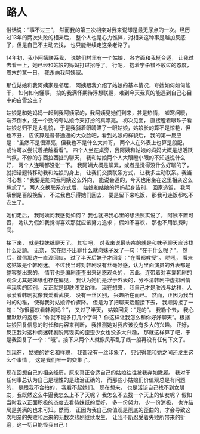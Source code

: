 # 路人

俗话说：“事不过三”， 然而我的第三次相亲对我来说却是最无尿点的一次。经历过13年的两次失败的相亲后， 整个人也是心力憔悴，对相亲这种事是越加反感了，但是自己不主动去找， 也只能继续走这条老路了。 

14年初，我小阿姨联系我， 说她们村里有一个姑娘， 各方面和我挺合适， 让我过去看一上，她已经和姑娘的妈妈打过招呼了。 行吧， 抱着宁杀错不放过的态度， 周末的某一日， 我杀向我阿姨家。 

那位姑娘和我阿姨家是邻居， 阿姨跟我介绍了姑娘的基本情况，夸她如何如何能干， 如何如何懂事， 搞的我满怀期待浮想联翩，难到今天我真的能遇到自己心目中的白雪公主？ 

姑娘是和她妈妈一起到我阿姨家的，我阿姨见她们到来，甚是热情， 嘘寒问暖，端茶倒水，还一个劲的夸姑娘今天打扮的真漂亮。 初次见面， 直接瞪着眼珠子看姑娘总归不是太礼貌， 于是我斜着眼睛瞄了一眼姑娘，姑娘长的算不是惊艳，但也不丑， 应该算是普普通通的大众脸吧，看到姑娘的样貌后， 我的第一反应是：“虽然不是很漂亮，但我也不是什么大帅哥， 两个人在外表上也算是般配， 或许可以尝试着接触看看”。 四个人坐在桌旁，我阿姨和姑娘的妈妈大概是想活跃气氛，不停的东西拉西扯的聊天， 我和姑娘两个人大眼瞪小眼的不知道说什么好， 两个人连嘴都没张一下。 我阿姨大概是聊累，或者是觉得没什么好聊的了， 就把话题转移动我和姑娘的身上， 让我们交换联系方式， 让我多主动联系。我当时心想：“我要是能向我阿姨这么外向， 能说会道的，今天也用坐在这里相亲这么尴尬了”。两人交换联系方式后， 姑娘和姑娘的妈妈起身告别， 回家造饭， 我阿姨倒是百般挽留， 不过我也乐得她们回去， 要是留下来吃饭， 那我可连饭都吃不安生了。 

她们走后， 我阿姨问我感觉如何？ 我也就把我心里的想法照实说了， 阿姨不置可否， 她认为假如我觉得喜欢那就应该努力追求； 假如不喜欢， 那也不用浪费时间。 

接下来， 就是找妹纸聊天了。 其实吧， 对我来说最头疼的就是和妹子聊天应该找什么话题。 无奈， 实在想不出聊什么就向妹子发了一句：“在干什么呢？”， 然后，微信那边一直没回应， 过了半天后妹子才回复：“在看都教授”。 哟吼， 看来这姑娘是个韩剧迷。 不过我当时对韩剧没有丝毫好感，认为里面演员的外表都是整容整出来的， 情节也是编剧歪歪出来迷惑观众的， 因此，连带着对喜爱韩剧的观众尤其是妹纸也存在偏见， 我认为她们是浮于外表的，分不清韩剧中虚拟剧情与现实的区别，反正就是即肤浅又幼稚。 现在想来， 我自己才是肤浅与幼稚，人家爱看韩剧就像我爱看武侠， 没有一丝区别， 兴趣所在而已。 然而，正因为我当时的幼稚， 使得我对姑娘评价骤降。 但是为了把聊天话题接下去， 我顺势接了一句：“你很喜欢看韩剧吗？”， 又过了半天， 姑娘回复：“是的”。 我勒个去， 我心里默默的抱怨：“你就不能多打几个字吗？ 你这样让我怎么和你好好聊天”。根据姑娘回复信息的时长和内容来判断， 我推测她对我应该没有多大的兴趣。 正好， 反正我对这种痴迷韩剧脱离现实的歪歪少女也没多大兴趣， 那就这样算了吧，于是我回复了一个：“哦”。接下来两个人就像风筝乱了线一般再没有任何下文了。 

到现在， 姑娘的姓名和样貌， 我都没有一丝印象了， 只记得我和她之间还发生这么个事情 ， 这是我们唯一的交集了。 

现在回想自己的相亲经历，原来真正合适自己的姑娘往往被我弃如撇履。 我对于任何事总认为自己是理性的是政治正确的， 而那些小姑娘们价值观总是有问题的， 是跟我不合拍的， 我看不起她们。 现在想来， 也是活该自己找不到女朋友，我既然这么牛逼我怎么上不了天呢？ 我怎么不去找一个天上的仙女呢？ 假如当时我以正面积极的态度去看待妹纸的爱好， 多一份努力， 少一份消极， 也许结局是美满的也未可知。然而， 正因为我自己价值观是彻底的歪曲的，才会导致这次相亲的失败和后来的无数次悲剧继续发生， 让我不断忍受着失败所带来的折磨，这一切只能怪我自己！